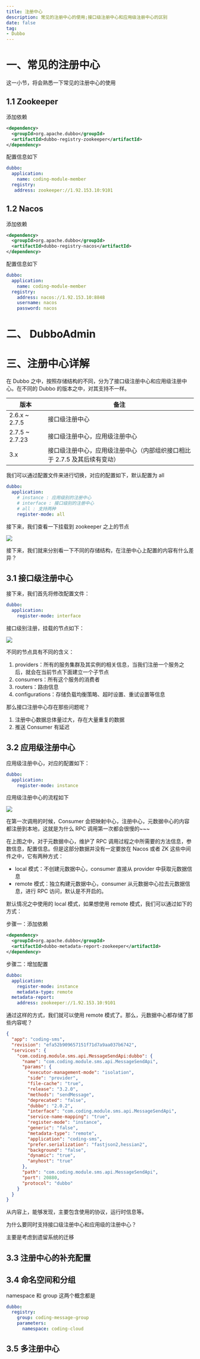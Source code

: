 ```yaml
---
title: 注册中心
description: 常见的注册中心的使用;接口级注册中心和应用级注册中心的区别
date: false
tag:
- Dubbo
---
```

# 一、常见的注册中心

这一小节，将会熟悉一下常见的注册中心的使用

## 1.1  Zookeeper
添加依赖

```xml
<dependency>
  <groupId>org.apache.dubbo</groupId>
  <artifactId>dubbo-registry-zookeeper</artifactId>
</dependency>
```

配置信息如下

```yaml
dubbo:
  application:
    name: coding-module-member
  registry:
   address: zookeeper://1.92.153.10:9101
```

## 1.2 Nacos
添加依赖

```xml
<dependency>
  <groupId>org.apache.dubbo</groupId>
  <artifactId>dubbo-registry-nacos</artifactId>
</dependency>
```

配置信息如下

```yaml
dubbo:
  application:
    name: coding-module-member
  registry:
    address: nacos://1.92.153.10:8848
    username: nacos
    password: nacos
```

# 二、 DubboAdmin

# 三、注册中心详解

在 Dubbo 之中，按照存储结构的不同，分为了接口级注册中心和应用级注册中心。在不同的 Dubbo 的版本之中，对其支持不一样。

| 版本 | 备注 |
| --- | --- |
| 2.6.x ~ 2.7.5 | 接口级注册中心 |
| 2.7.5 ~ 2.7.23 | 接口级注册中心，应用级注册中心 |
| 3.x | 接口级注册中心，应用级注册中心（内部组织接口相比于 2.7.5 及其后续有变动） |


我们可以通过配置文件来进行切换，对应的配置如下，默认配置为 all

```yaml
dubbo:
  application:
    # instance : 应用级别的注册中心
    # interface : 接口级别的注册中心
    # all : 支持两种
    register-mode: all
```

接下来，我们查看一下挂载到 zookeeper 之上的节点

![](asserts/1733570177467-e96d523a-12ac-4f91-b8f1-866bb569a92c.png)

接下来，我们就来分别看一下不同的存储结构，在注册中心上配置的内容有什么差异？

## 3.1 接口级注册中心
接下来，我们首先将修改配置文件：

```yaml
dubbo:
  application:
    register-mode: interface
```

接口级别注册，挂载的节点如下：

![](asserts/1733570377075-0a413250-34f2-4e88-8b1b-a3612ec45327.png)

不同的节点具有不同的含义：

1. providers：所有的服务集群及其实例的相关信息，当我们注册一个服务之后，就会在当前节点下面建立一个子节点                          
2. consumers：所有这个服务的消费者
3. routers：路由信息
4. configurations：存储负载均衡策略、超时设置、重试设置等信息

那么接口注册中心存在那些问题呢？

1. 注册中心数据总体量过大，存在大量重复的数据
2. 推送 Consumer 有延迟

## 3.2 应用级注册中心
应用级注册中心，对应的配置如下：

```yaml
dubbo:
  application:
    register-mode: instance
```

应用级注册中心的流程如下

![](asserts/1733841599860-f9df911d-7756-4bf6-b427-6cc822e17476.png)

在第一次调用的时候，Consumer 会把映射中心，注册中心，元数据中心的内容都注册到本地，这就是为什么 RPC 调用第一次都会很慢的~~~

在上图之中，对于元数据中心，维护了 RPC 调用过程之中所需要的方法信息，参数信息，配置信息。但是这部分数据并没有一定要放在 Nacos 或者 ZK 这些中间件之中，它有两种方式：

+ local 模式：不创建元数据中心，consumer 直接从 provider 中获取元数据信息
+ remote 模式：独立构建元数据中心，consumer 从元数据中心拉去元数据信息，进行 RPC 访问，默认是不开启的。

默认情况之中使用的 local 模式，如果想使用 remote 模式，我们可以通过如下的方式：

步骤一：添加依赖

```xml
<dependency>
  <groupId>org.apache.dubbo</groupId>
  <artifactId>dubbo-metadata-report-zookeeper</artifactId>
</dependency>
```

步骤二：增加配置

```yaml
dubbo:
  application:
    register-mode: instance
    metadata-type: remote
  metadata-report:
    address: zookeeper://1.92.153.10:9101
```

通过这样的方式，我们就可以使用 remote 模式了。那么，元数据中心都存储了那些内容呢？

```json
{
  "app": "coding-sms",
  "revision": "efa52b909657151f71d7a9aa037b6742",
  "services": {
    "com.coding.module.sms.api.MessageSendApi:dubbo": {
      "name": "com.coding.module.sms.api.MessageSendApi",
      "params": {
        "executor-management-mode": "isolation",
        "side": "provider",
        "file-cache": "true",
        "release": "3.2.0",
        "methods": "sendMessage",
        "deprecated": "false",
        "dubbo": "2.0.2",
        "interface": "com.coding.module.sms.api.MessageSendApi",
        "service-name-mapping": "true",
        "register-mode": "instance",
        "generic": "false",
        "metadata-type": "remote",
        "application": "coding-sms",
        "prefer.serialization": "fastjson2,hessian2",
        "background": "false",
        "dynamic": "true",
        "anyhost": "true"
      },
      "path": "com.coding.module.sms.api.MessageSendApi",
      "port": 20880,
      "protocol": "dubbo"
    }
  }
}
```

从内容上，能够发现，主要包含使用的协议，运行时信息等。

为什么要同时支持接口级注册中心和应用级的注册中心？

主要是考虑到遗留系统的迁移

## 3.3  注册中心的补充配置
## 3.4 命名空间和分组
namespace 和 group 这两个概念都是

```yaml
dubbo:
  registry:
    group: coding-message-group
    parameters:
      namespace: coding-cloud
```

## 3.5 多注册中心


